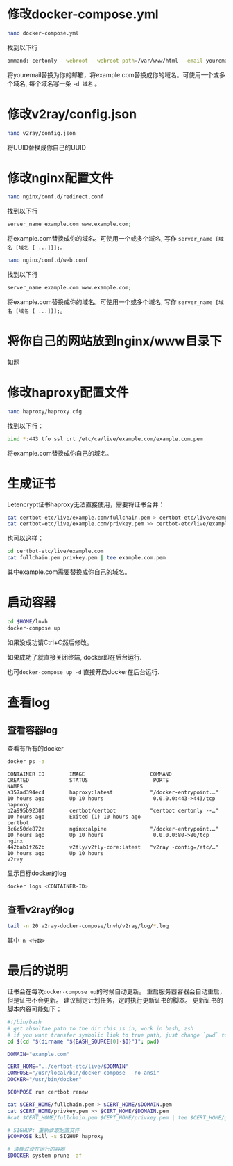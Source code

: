 # 修改docker-compose.yml

```bash
nano docker-compose.yml
```
找到以下行
```bash
ommand: certonly --webroot --webroot-path=/var/www/html --email youremail --agree-tos --no-eff-email --force-renewal -d example.com -d www.example.com
```
将youremail替换为你的邮箱，将example.com替换成你的域名。可使用一个或多个域名, 每个域名写一条 `-d 域名` 。

# 修改v2ray/config.json

```bash
nano v2ray/config.json
```
将UUID替换成你自己的UUID

# 修改nginx配置文件

```bash
nano nginx/conf.d/redirect.conf
```
找到以下行
```bash
server_name example.com www.example.com;
```
将example.com替换成你的域名。可使用一个或多个域名, 写作 `server_name [域名 [域名 [ ...]]];`。

```bash
nano nginx/conf.d/web.conf
```
找到以下行
```bash
server_name example.com www.example.com;
```
将example.com替换成你的域名。可使用一个或多个域名, 写作 `server_name [域名 [域名 [ ...]]];`。

# 将你自己的网站放到nginx/www目录下

如题

# 修改haproxy配置文件

```bash
nano haproxy/haproxy.cfg
```
找到以下行：
```bash
bind *:443 tfo ssl crt /etc/ca/live/example.com/example.com.pem
```
将example.com替换成你自己的域名。

# 生成证书

Letencrypt证书haproxy无法直接使用，需要将证书合并：
```bash
cat certbot-etc/live/example.com/fullchain.pem > certbot-etc/live/example.com/example.com.pem
cat certbot-etc/live/example.com/privkey.pem >> certbot-etc/live/example.com/example.com.pem
```

也可以这样：

```bash
cd certbot-etc/live/example.com
cat fullchain.pem privkey.pem | tee example.com.pem
```

其中example.com需要替换成你自己的域名。

# 启动容器

```bash
cd $HOME/lnvh
docker-compose up
```
如果没成功请Ctrl+C然后修改。

如果成功了就直接关闭终端, docker即在后台运行.

也可`docker-compose up -d` 直接开启docker在后台运行.

# 查看log

## 查看容器log

查看有所有的docker

```bash
docker ps -a
```

```
CONTAINER ID        IMAGE                     COMMAND                  CREATED             STATUS                     PORTS                  NAMES
a357ad394ec4        haproxy:latest            "/docker-entrypoint.…"   10 hours ago        Up 10 hours                0.0.0.0:443->443/tcp   haproxy
b2a995b9238f        certbot/certbot           "certbot certonly --…"   10 hours ago        Exited (1) 10 hours ago                           certbot
3c6c50de872e        nginx:alpine              "/docker-entrypoint.…"   10 hours ago        Up 10 hours                0.0.0.0:80->80/tcp     nginx
442bab1f262b        v2fly/v2fly-core:latest   "v2ray -config=/etc/…"   10 hours ago        Up 10 hours                                       v2ray
```

显示目标docker的log

```bash
docker logs <CONTAINER-ID>
```

## 查看v2ray的log

```bash
tail -n 20 v2ray-docker-compose/lnvh/v2ray/log/*.log
```

其中`-n <行数> `

# 最后的说明

证书会在每次`docker-compose up`的时候自动更新。
重启服务器容器会自动重启，但是证书不会更新。
建议制定计划任务，定时执行更新证书的脚本。
更新证书的脚本内容可能如下：

```bash
#!/bin/bash
# get absoltae path to the dir this is in, work in bash, zsh
# if you want transfer symbolic link to true path, just change `pwd` to `pwd -P`
cd $(cd "$(dirname "${BASH_SOURCE[0]-$0}")"; pwd)

DOMAIN="example.com"

CERT_HOME="../certbot-etc/live/$DOMAIN"
COMPOSE="/usr/local/bin/docker-compose --no-ansi"
DOCKER="/usr/bin/docker"

$COMPOSE run certbot renew

cat $CERT_HOME/fullchain.pem > $CERT_HOME/$DOMAIN.pem
cat $CERT_HOME/privkey.pem >> $CERT_HOME/$DOMAIN.pem
#cat $CERT_HOME/fullchain.pem $CERT_HOME/privkey.pem | tee $CERT_HOME/gcptw3.hyliang.ml.pem

# SIGHUP: 重新读取配置文件
$COMPOSE kill -s SIGHUP haproxy

# 清理过没在运行的容器
$DOCKER system prune -af
```
